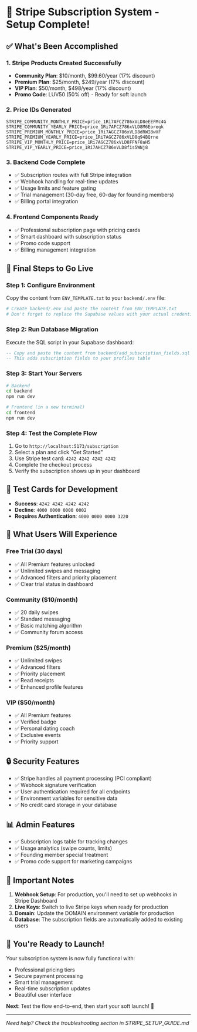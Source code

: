 # 🎉 Stripe Subscription System - Setup Complete!

## ✅ What's Been Accomplished

### 1. **Stripe Products Created Successfully**
- **Community Plan**: $10/month, $99.60/year (17% discount)
- **Premium Plan**: $25/month, $249/year (17% discount)  
- **VIP Plan**: $50/month, $498/year (17% discount)
- **Promo Code**: LUV50 (50% off) - Ready for soft launch

### 2. **Price IDs Generated**
```
STRIPE_COMMUNITY_MONTHLY_PRICE=price_1Ri7AFCZ786xVLD8eEEFMc4G
STRIPE_COMMUNITY_YEARLY_PRICE=price_1Ri7AFCZ786xVLD8M6Eoregk
STRIPE_PREMIUM_MONTHLY_PRICE=price_1Ri7AGCZ786xVLD8dRWI8wVF
STRIPE_PREMIUM_YEARLY_PRICE=price_1Ri7AGCZ786xVLD8q94BQrne
STRIPE_VIP_MONTHLY_PRICE=price_1Ri7AGCZ786xVLD8FFNF8aH5
STRIPE_VIP_YEARLY_PRICE=price_1Ri7AHCZ786xVLD8fis5WNj8
```

### 3. **Backend Code Complete**
- ✅ Subscription routes with full Stripe integration
- ✅ Webhook handling for real-time updates
- ✅ Usage limits and feature gating
- ✅ Trial management (30-day free, 60-day for founding members)
- ✅ Billing portal integration

### 4. **Frontend Components Ready**
- ✅ Professional subscription page with pricing cards
- ✅ Smart dashboard with subscription status
- ✅ Promo code support
- ✅ Billing management integration

## 🚀 Final Steps to Go Live

### Step 1: Configure Environment
Copy the content from `ENV_TEMPLATE.txt` to your `backend/.env` file:

```bash
# Create backend/.env and paste the content from ENV_TEMPLATE.txt
# Don't forget to replace the Supabase values with your actual credentials
```

### Step 2: Run Database Migration
Execute the SQL script in your Supabase dashboard:
```sql
-- Copy and paste the content from backend/add_subscription_fields.sql
-- This adds subscription fields to your profiles table
```

### Step 3: Start Your Servers
```bash
# Backend
cd backend
npm run dev

# Frontend (in a new terminal)
cd frontend
npm run dev
```

### Step 4: Test the Complete Flow
1. Go to `http://localhost:5173/subscription`
2. Select a plan and click "Get Started"
3. Use Stripe test card: `4242 4242 4242 4242`
4. Complete the checkout process
5. Verify the subscription shows up in your dashboard

## 🧪 Test Cards for Development

- **Success**: `4242 4242 4242 4242`
- **Decline**: `4000 0000 0000 0002`
- **Requires Authentication**: `4000 0000 0000 3220`

## 🎯 What Users Will Experience

### Free Trial (30 days)
- ✅ All Premium features unlocked
- ✅ Unlimited swipes and messaging
- ✅ Advanced filters and priority placement
- ✅ Clear trial status in dashboard

### Community ($10/month)
- ✅ 20 daily swipes
- ✅ Standard messaging
- ✅ Basic matching algorithm
- ✅ Community forum access

### Premium ($25/month)
- ✅ Unlimited swipes
- ✅ Advanced filters
- ✅ Priority placement
- ✅ Read receipts
- ✅ Enhanced profile features

### VIP ($50/month)
- ✅ All Premium features
- ✅ Verified badge
- ✅ Personal dating coach
- ✅ Exclusive events
- ✅ Priority support

## 🔒 Security Features

- ✅ Stripe handles all payment processing (PCI compliant)
- ✅ Webhook signature verification
- ✅ User authentication required for all endpoints
- ✅ Environment variables for sensitive data
- ✅ No credit card storage in your database

## 📊 Admin Features

- ✅ Subscription logs table for tracking changes
- ✅ Usage analytics (swipe counts, limits)
- ✅ Founding member special treatment
- ✅ Promo code support for marketing campaigns

## 🚨 Important Notes

1. **Webhook Setup**: For production, you'll need to set up webhooks in Stripe Dashboard
2. **Live Keys**: Switch to live Stripe keys when ready for production
3. **Domain**: Update the DOMAIN environment variable for production
4. **Database**: The subscription fields are automatically added to existing users

## 🎉 You're Ready to Launch!

Your subscription system is now fully functional with:
- Professional pricing tiers
- Secure payment processing
- Smart trial management
- Real-time subscription updates
- Beautiful user interface

**Next**: Test the flow end-to-end, then start your soft launch! 🚀

---

*Need help? Check the troubleshooting section in STRIPE_SETUP_GUIDE.md* 